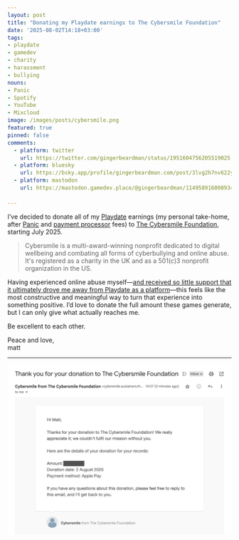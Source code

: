 ```yaml
---
layout: post
title: "Donating my Playdate earnings to The Cybersmile Foundation"
date: '2025-08-02T14:18+03:00'
tags:
- playdate
- gamedev
- charity
- harassment
- bullying
nouns:
- Panic
- Spotify
- YouTube
- Mixcloud
image: /images/posts/cybersmile.png
featured: true
pinned: false
comments:
  - platform: twitter
    url: https://twitter.com/gingerbeardman/status/1951604756205519025
  - platform: bluesky
    url: https://bsky.app/profile/gingerbeardman.com/post/3lvg2h7nv622y
  - platform: mastodon
    url: https://mastodon.gamedev.place/@gingerbeardman/114958916008934933

---
```


I’ve decided to donate all of my [Playdate](https://play.date) earnings (my personal take-home, after [Panic](https://panic.com) and [payment processor](https://stripe.com) fees) to [The Cybersmile Foundation](https://www.cybersmile.org), starting July 2025.

> Cybersmile is a multi-award-winning nonprofit dedicated to digital wellbeing and combating all forms of cyberbullying and online abuse. It's registered as a charity in the UK and as a 501(c)3 nonprofit organization in the US.

Having experienced online abuse myself—[and received so little support that it ultimately drove me away from Playdate as a platform](/2025/04/15/when-playdate-stopped-being-fun/)—this feels like the most constructive and meaningful way to turn that experience into something positive. I’d love to donate the full amount these games generate, but I can only give what actually reaches me.

Be excellent to each other.

Peace and love,  
matt

----

![IMG](/images/posts/cybersmile.png "Receipt for donation to The Cybersmile Foundation")
